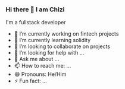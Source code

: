 ### Hi there 👋 I am Chizi


I'm a fullstack developer

- 🔭 I’m currently working on fintech projects
- 🌱 I’m currently learning solidity
- 👯 I’m looking to collaborate on projects
- 🤔 I’m looking for help with ...
- 💬 Ask me about ...
- 📫 How to reach me: ...
- 😄 Pronouns: He/Him
- ⚡ Fun fact: ...

